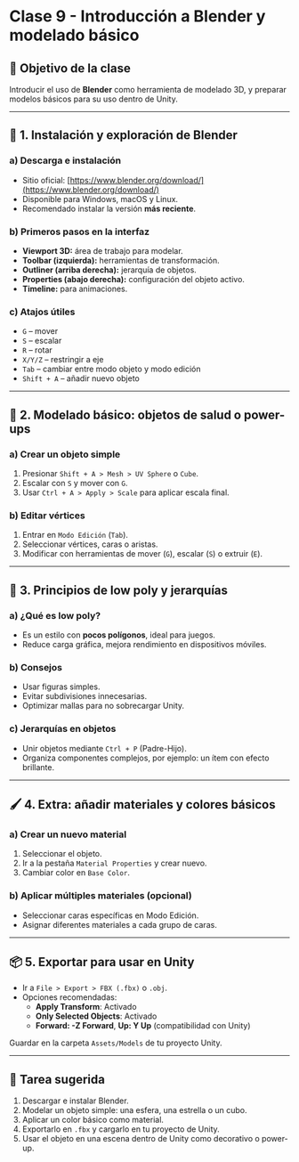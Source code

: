 # Clase 9 - Introducción a Blender y modelado básico

## 🎯 Objetivo de la clase

Introducir el uso de **Blender** como herramienta de modelado 3D, y preparar modelos básicos para su uso dentro de Unity.

---

## 🧰 1. Instalación y exploración de Blender

### a) Descarga e instalación

- Sitio oficial: [https://www.blender.org/download/](https://www.blender.org/download/)
- Disponible para Windows, macOS y Linux.
- Recomendado instalar la versión **más reciente**.

### b) Primeros pasos en la interfaz

- **Viewport 3D:** área de trabajo para modelar.
- **Toolbar (izquierda):** herramientas de transformación.
- **Outliner (arriba derecha):** jerarquía de objetos.
- **Properties (abajo derecha):** configuración del objeto activo.
- **Timeline:** para animaciones.

### c) Atajos útiles

- `G` – mover
- `S` – escalar
- `R` – rotar
- `X/Y/Z` – restringir a eje
- `Tab` – cambiar entre modo objeto y modo edición
- `Shift + A` – añadir nuevo objeto

---

## 🧱 2. Modelado básico: objetos de salud o power-ups

### a) Crear un objeto simple

1. Presionar `Shift + A > Mesh > UV Sphere` o `Cube`.
2. Escalar con `S` y mover con `G`.
3. Usar `Ctrl + A > Apply > Scale` para aplicar escala final.

### b) Editar vértices

1. Entrar en `Modo Edición` (`Tab`).
2. Seleccionar vértices, caras o aristas.
3. Modificar con herramientas de mover (`G`), escalar (`S`) o extruir (`E`).

---

## 🎨 3. Principios de low poly y jerarquías

### a) ¿Qué es low poly?

- Es un estilo con **pocos polígonos**, ideal para juegos.
- Reduce carga gráfica, mejora rendimiento en dispositivos móviles.

### b) Consejos

- Usar figuras simples.
- Evitar subdivisiones innecesarias.
- Optimizar mallas para no sobrecargar Unity.

### c) Jerarquías en objetos

- Unir objetos mediante `Ctrl + P` (Padre-Hijo).
- Organiza componentes complejos, por ejemplo: un ítem con efecto brillante.

---

## 🖌️ 4. Extra: añadir materiales y colores básicos

### a) Crear un nuevo material

1. Seleccionar el objeto.
2. Ir a la pestaña `Material Properties` y crear nuevo.
3. Cambiar color en `Base Color`.

### b) Aplicar múltiples materiales (opcional)

- Seleccionar caras específicas en Modo Edición.
- Asignar diferentes materiales a cada grupo de caras.

---

## 📦 5. Exportar para usar en Unity

- Ir a `File > Export > FBX (.fbx)` o `.obj`.
- Opciones recomendadas:
  - **Apply Transform**: Activado
  - **Only Selected Objects**: Activado
  - **Forward: -Z Forward**, **Up: Y Up** (compatibilidad con Unity)

Guardar en la carpeta `Assets/Models` de tu proyecto Unity.

---

## 📌 Tarea sugerida

1. Descargar e instalar Blender.
2. Modelar un objeto simple: una esfera, una estrella o un cubo.
3. Aplicar un color básico como material.
4. Exportarlo en `.fbx` y cargarlo en tu proyecto de Unity.
5. Usar el objeto en una escena dentro de Unity como decorativo o power-up.

